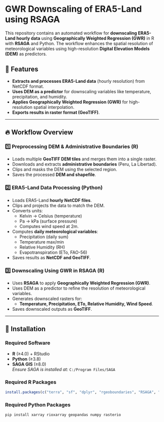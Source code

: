 # GWR Downscaling of ERA5-Land using RSAGA

This repository contains an automated workflow for **downscaling ERA5-Land hourly data** using **Geographically Weighted Regression (GWR)** in R with **RSAGA** and Python. The workflow enhances the spatial resolution of meteorological variables using high-resolution **Digital Elevation Models (DEM)** as predictors.

## 📌 Features
- **Extracts and processes ERA5-Land data** (hourly resolution) from NetCDF format.
- **Uses DEM as a predictor** for downscaling variables like temperature, precipitation, and humidity.
- **Applies Geographically Weighted Regression (GWR)** for high-resolution spatial interpolation.
- **Exports results in raster format (GeoTIFF)**.

---

## 🔥 Workflow Overview

### **1️⃣ Preprocessing DEM & Administrative Boundaries (R)**
- Loads multiple **GeoTIFF DEM tiles** and merges them into a single raster.
- Downloads and extracts **administrative boundaries** (Peru, La Libertad).
- Clips and masks the DEM using the selected region.
- Saves the processed **DEM and shapefile**.

### **2️⃣ ERA5-Land Data Processing (Python)**
- Loads ERA5-Land **hourly NetCDF files**.
- Clips and projects the data to match the DEM.
- Converts units:
  - Kelvin → Celsius (temperature)
  - Pa → kPa (surface pressure)
  - Computes wind speed at 2m.
- Computes **daily meteorological variables**:
  - Precipitation (daily sum)
  - Temperature max/min
  - Relative Humidity (RH)
  - Evapotranspiration (ETo, FAO-56)
- Saves results as **NetCDF and GeoTIFF**.

### **3️⃣ Downscaling Using GWR in RSAGA (R)**
- Uses **RSAGA** to apply **Geographically Weighted Regression (GWR)**.
- Uses DEM as a predictor to refine the resolution of meteorological variables.
- Generates downscaled rasters for:
  - **Temperature, Precipitation, ETo, Relative Humidity, Wind Speed**.
- Saves downscaled outputs as **GeoTIFF**.

---

## 🚀 Installation

### **Required Software**
- **R** (≥4.0) + RStudio
- **Python** (≥3.8)
- **SAGA GIS** (≥8.0)  
  _Ensure SAGA is installed at:_ `C:/Program Files/SAGA`

### **Required R Packages**
```r
install.packages(c("terra", "sf", "dplyr", "rgeoboundaries", "RSAGA", "glue", "purrr"))
```
### **Required Python Packages**
```
pip install xarray rioxarray geopandas numpy rasterio
```

